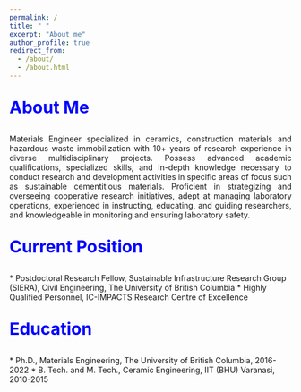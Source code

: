```yaml
---
permalink: /
title: " "
excerpt: "About me"
author_profile: true
redirect_from:
  - /about/
  - /about.html
---
```


<p style="text-align:left; color:Blue; font-size:30px; font-weight:bold;"> About Me </p>
<p style="text-align:justify; font-size=22px;"> Materials Engineer specialized in ceramics, construction materials and hazardous waste immobilization with 10+ years of research experience in diverse multidisciplinary projects. Possess advanced academic qualifications, specialized skills, and in-depth knowledge necessary to conduct research and development activities in specific areas of focus such as sustainable cementitious materials. Proficient in strategizing and overseeing cooperative research initiatives, adept at managing laboratory operations, experienced in instructing, educating, and guiding researchers, and knowledgeable in monitoring and ensuring laboratory safety. </p>

<p style="text-align:left; color:Blue; font-size:30px; font-weight:bold;"> Current Position </p>
* Postdoctoral Research Fellow, Sustainable Infrastructure Research Group (SIERA), Civil Engineering, The University of British Columbia
* Highly Qualified Personnel, IC-IMPACTS Research Centre of Excellence                         



<p style="text-align:left; color:Blue; font-size:30px; font-weight:bold;"> Education </p>
* Ph.D., Materials Engineering, The University of British Columbia, 2016-2022
* B. Tech. and M. Tech., Ceramic Engineering, IIT (BHU) Varanasi, 2010-2015

